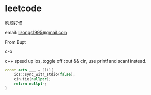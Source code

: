 # leetcode

刷题打怪

email: lisongs1995@gmail.com

From Bupt

c-o

c++ speed up ios, toggle off cout && cin, use printf and scanf instead.
```C++
const auto ___ = [](){
    ios::sync_with_stdio(false);
    cin.tie(nullptr);
    return nullptr;
}
```
